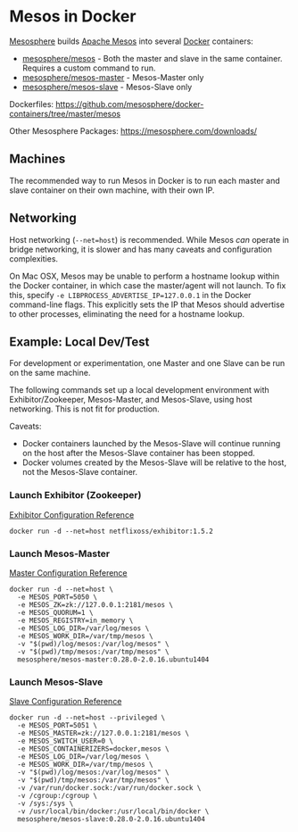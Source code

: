# Mesos in Docker

[Mesosphere](https://mesosphere.com/) builds [Apache Mesos](http://mesos.apache.org/) into several [Docker](https://www.docker.com/) containers:

- [mesosphere/mesos](https://hub.docker.com/r/mesosphere/mesos/) - Both the master and slave in the same container. Requires a custom command to run.
- [mesosphere/mesos-master](https://hub.docker.com/r/mesosphere/mesos-master/) - Mesos-Master only
- [mesosphere/mesos-slave](https://hub.docker.com/r/mesosphere/mesos-slave/) - Mesos-Slave only

Dockerfiles: https://github.com/mesosphere/docker-containers/tree/master/mesos

Other Mesosphere Packages: https://mesosphere.com/downloads/

## Machines

The recommended way to run Mesos in Docker is to run each master and slave container on their own machine, with their own IP.

## Networking

Host networking (`--net=host`) is recommended. While Mesos *can* operate in bridge networking, it is slower and has many caveats and configuration complexities.

On Mac OSX, Mesos may be unable to perform a hostname lookup within the Docker container, in which case the master/agent will not launch. To fix this, specify `-e LIBPROCESS_ADVERTISE_IP=127.0.0.1` in the Docker command-line flags. This explicitly sets the IP that Mesos should advertise to other processes, eliminating the need for a hostname lookup.

## Example: Local Dev/Test

For development or experimentation, one Master and one Slave can be run on the same machine.

The following commands set up a local development environment with Exhibitor/Zookeeper, Mesos-Master, and Mesos-Slave, using host networking. This is not fit for production.

Caveats:
- Docker containers launched by the Mesos-Slave will continue running on the host after the Mesos-Slave container has been stopped.
- Docker volumes created by the Mesos-Slave will be relative to the host, not the Mesos-Slave container.

### Launch Exhibitor (Zookeeper)

[Exhibitor Configuration Reference](https://github.com/Netflix/exhibitor/wiki/Running-Exhibitor)

```
docker run -d --net=host netflixoss/exhibitor:1.5.2
```

### Launch Mesos-Master

[Master Configuration Reference](https://open.mesosphere.com/reference/mesos-master/)

```
docker run -d --net=host \
  -e MESOS_PORT=5050 \
  -e MESOS_ZK=zk://127.0.0.1:2181/mesos \
  -e MESOS_QUORUM=1 \
  -e MESOS_REGISTRY=in_memory \
  -e MESOS_LOG_DIR=/var/log/mesos \
  -e MESOS_WORK_DIR=/var/tmp/mesos \
  -v "$(pwd)/log/mesos:/var/log/mesos" \
  -v "$(pwd)/tmp/mesos:/var/tmp/mesos" \
  mesosphere/mesos-master:0.28.0-2.0.16.ubuntu1404
```

### Launch Mesos-Slave

[Slave Configuration Reference](https://open.mesosphere.com/reference/mesos-slave/)

```
docker run -d --net=host --privileged \
  -e MESOS_PORT=5051 \
  -e MESOS_MASTER=zk://127.0.0.1:2181/mesos \
  -e MESOS_SWITCH_USER=0 \
  -e MESOS_CONTAINERIZERS=docker,mesos \
  -e MESOS_LOG_DIR=/var/log/mesos \
  -e MESOS_WORK_DIR=/var/tmp/mesos \
  -v "$(pwd)/log/mesos:/var/log/mesos" \
  -v "$(pwd)/tmp/mesos:/var/tmp/mesos" \
  -v /var/run/docker.sock:/var/run/docker.sock \
  -v /cgroup:/cgroup \
  -v /sys:/sys \
  -v /usr/local/bin/docker:/usr/local/bin/docker \
  mesosphere/mesos-slave:0.28.0-2.0.16.ubuntu1404
```
